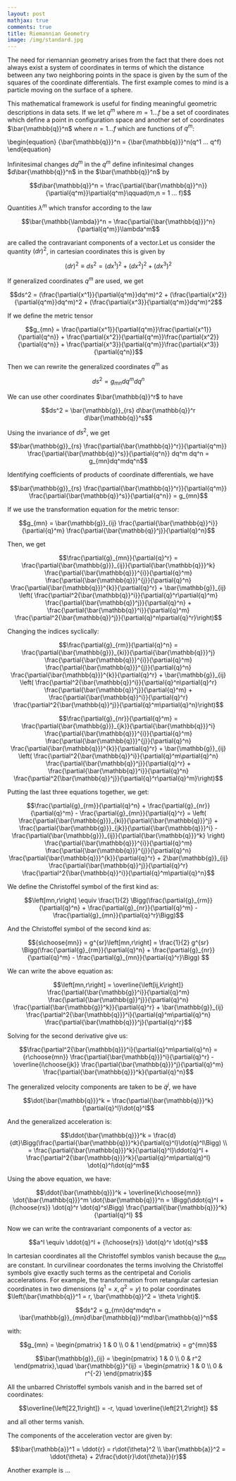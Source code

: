 ```yaml
---
layout: post
mathjax: true
comments: true
title: Riemannian Geometry
image: /img/standard.jpg
---
```


The need for riemannian geometry arises from the fact that there does not always exist a system of coordinates in 
terms of which the distance between any two neighboring points in the space is given by the sum of the squares of the 
coordinate differentials.  The first example comes to mind is a particle moving on the surface of a sphere. 

This mathematical framework is useful for finding meaningful geometric descriptions in data sets. 
If we let $q^m$ where $m=1 ... f$ be a set of coordinates which define a point in configuration space and another set of coordinates $\bar{\mathbb{q}}^n$ where $n=1 ... f$ which are functions of $q^m$:

\begin{equation}
{\bar{\mathbb{q}}}^n = {\bar{\mathbb{q}}}^n(q^1 ... q^f)
\end{equation}


Infinitesimal changes $dq^m$ in the $q^m$ define infinitesimal changes $d\bar{\mathbb{q}}^n$ in the $\bar{\mathbb{q}}^n$ by 

$$d\bar{\mathbb{q}}^n = \frac{\partial{\bar{\mathbb{q}}^n}}{\partial{q^m}}\partial{q^m}\qquad(m,n = 1 ... f)$$

Quantities $\lambda^m$ which transfor according to the law

$$\bar{\mathbb{\lambda}}^n = \frac{\partial{\bar{\mathbb{q}}}^n}{\partial{q^m}}\lambda^m$$

are called the contravariant components of a vector.Let us consider the quantity $(dr)^2$, in cartesian coordinates this is given by 

$$(dr)^2 \equiv ds^2 = (dx^1)^2 + (dx^2)^2 +(dx^3)^2$$

If generalized coordinates $q^m$ are used, we get

$$ds^2 = (\frac{\partial{x^1}}{\partial{q^m}}dq^m)^2 + (\frac{\partial{x^2}}{\partial{q^m}}dq^m)^2 + (\frac{\partial{x^3}}{\partial{q^m}}dq^m)^2$$

If we define the metric tensor 

$$g_{mn} = \frac{\partial{x^1}}{\partial{q^m}}\frac{\partial{x^1}}{\partial{q^n}} + \frac{\partial{x^2}}{\partial{q^m}}\frac{\partial{x^2}}{\partial{q^n}} + \frac{\partial{x^3}}{\partial{q^m}}\frac{\partial{x^3}}{\partial{q^n}}$$

Then we can rewrite the generalized coordinates $q^m$ as 

$$ds^2 = g_{mn}dq^m dq^n$$

We can use other coordinates $\bar{\mathbb{q}}^r$ to have

$$ds^2 = \bar{\mathbb{g}}_{rs} d\bar{\mathbb{q}}^r d\bar{\mathbb{q}}^s$$

Using the invariance of $ds^2$, we get

$$\bar{\mathbb{g}}_{rs} \frac{\partial{\bar{\mathbb{q}}^r}}{\partial{q^m}} \frac{\partial{\bar{\mathbb{q}}^s}}{\partial{q^n}} dq^m dq^n = g_{mn}dq^mdq^n$$

Identifying coefficients of products of coordinate differentials, we have

$$\bar{\mathbb{g}}_{rs} \frac{\partial{\bar{\mathbb{q}}^r}}{\partial{q^m}} \frac{\partial{\bar{\mathbb{q}}^s}}{\partial{q^n}} = g_{mn}$$

If we use the transformation equation for the metric tensor:

$$g_{mn} = \bar{\mathbb{g}}_{ij} \frac{\partial{\bar{\mathbb{q}}^i}}{\partial{q}^m} \frac{\partial{\bar{\mathbb{q}}^j}}{\partial{q}^n}$$

Then, we get

$$\frac{\partial{g}_{mn}}{\partial{q}^r} = \frac{\partial{\bar{\mathbb{g}}}_{ij}}{\partial{\bar{\mathbb{q}}}^k} \frac{\partial{\bar{\mathbb{q}}}^{i}}{\partial{q}^m} \frac{\partial{\bar{\mathbb{q}}}^{j}}{\partial{q}^n} \frac{\partial{\bar{\mathbb{q}}}^{k}}{\partial{q}^r} + \bar{\mathbb{g}}_{ij} \left( \frac{\partial^2{\bar{\mathbb{q}}^i}}{\partial{q}^r\partial{q}^m} \frac{\partial{\bar{\mathbb{q}}^j}}{\partial{q}^n} + \frac{\partial{\bar{\mathbb{q}}^i}}{\partial{q}^m} \frac{\partial^2{\bar{\mathbb{q}}^j}}{\partial{q}^n\partial{q}^r}\right)$$

Changing the indices syclically:

$$\frac{\partial{g}_{rm}}{\partial{q}^n} = \frac{\partial{\bar{\mathbb{g}}}_{ki}}{\partial{\bar{\mathbb{q}}}^j} \frac{\partial{\bar{\mathbb{q}}}^{i}}{\partial{q}^m} \frac{\partial{\bar{\mathbb{q}}}^{j}}{\partial{q}^n} \frac{\partial{\bar{\mathbb{q}}}^{k}}{\partial{q}^r} + \bar{\mathbb{g}}_{ij} \left( \frac{\partial^2{\bar{\mathbb{q}}^i}}{\partial{q}^n\partial{q}^r} \frac{\partial{\bar{\mathbb{q}}^j}}{\partial{q}^m} + \frac{\partial{\bar{\mathbb{q}}^i}}{\partial{q}^r} \frac{\partial^2{\bar{\mathbb{q}}^j}}{\partial{q}^m\partial{q}^n}\right)$$

$$\frac{\partial{g}_{nr}}{\partial{q}^m} = \frac{\partial{\bar{\mathbb{g}}}_{jk}}{\partial{\bar{\mathbb{q}}}^i} \frac{\partial{\bar{\mathbb{q}}}^{i}}{\partial{q}^m} \frac{\partial{\bar{\mathbb{q}}}^{j}}{\partial{q}^n} \frac{\partial{\bar{\mathbb{q}}}^{k}}{\partial{q}^r} + \bar{\mathbb{g}}_{ij} \left( \frac{\partial^2{\bar{\mathbb{q}}^i}}{\partial{q}^m\partial{q}^n} \frac{\partial{\bar{\mathbb{q}}^j}}{\partial{q}^r} + \frac{\partial{\bar{\mathbb{q}}^i}}{\partial{q}^n} \frac{\partial^2{\bar{\mathbb{q}}^j}}{\partial{q}^r\partial{q}^m}\right)$$

Putting the last three equations together, we get:

$$\frac{\partial{g}_{rm}}{\partial{q}^n} + \frac{\partial{g}_{nr}}{\partial{q}^m} - \frac{\partial{g}_{mn}}{\partial{q}^r} = \left( \frac{\partial{\bar{\mathbb{g}}}_{ki}}{\partial{\bar{\mathbb{q}}}^j} + \frac{\partial{\bar{\mathbb{g}}}_{jk}}{\partial{\bar{\mathbb{q}}}^i} - \frac{\partial{\bar{\mathbb{g}}}_{ij}}{\partial{\bar{\mathbb{q}}}^k} \right) \frac{\partial{\bar{\mathbb{q}}}^{i}}{\partial{q}^m} \frac{\partial{\bar{\mathbb{q}}}^{j}}{\partial{q}^n} \frac{\partial{\bar{\mathbb{q}}}^{k}}{\partial{q}^r} + 2\bar{\mathbb{g}}_{ij} \frac{\partial{\bar{\mathbb{q}}^j}}{\partial{q}^r} \frac{\partial^2{\bar{\mathbb{q}}^i}}{\partial{q}^m\partial{q}^n}$$

We define the Christoffel symbol of the first kind as:

$$\left[mn,r\right] \equiv \frac{1}{2} \Bigg(\frac{\partial{g}_{rm}}{\partial{q}^n} + \frac{\partial{g}_{nr}}{\partial{q}^m} - \frac{\partial{g}_{mn}}{\partial{q}^r}\Bigg)$$

And the Christoffel symbol of the second kind as:

$${s\choose{mn}} = g^{sr}\left[mn,r\right] = \frac{1}{2} g^{sr} \Bigg(\frac{\partial{g}_{rm}}{\partial{q}^n} + \frac{\partial{g}_{nr}}{\partial{q}^m} - \frac{\partial{g}_{mn}}{\partial{q}^r}\Bigg) $$

We can write the above equation as:

$$\left[mn,r\right] = \overline{\left[ij,k\right]} \frac{\partial{\bar{\mathbb{g}}^i}}{\partial{q}^m} \frac{\partial{\bar{\mathbb{g}}^j}}{\partial{q}^n} \frac{\partial{\bar{\mathbb{g}}^k}}{\partial{q}^r} + \bar{\mathbb{g}}_{ij} \frac{\partial^2{\bar{\mathbb{q}}}^i}{\partial{q}^m\partial{q}^n} \frac{\partial{\bar{\mathbb{q}}}^j}{\partial{q}^r}$$

Solving for the second derivative give us:

$$\frac{\partial^2{\bar{\mathbb{q}}}^i}{\partial{q}^m\partial{q}^n} = {r\choose{mn}} \frac{\partial{\bar{\mathbb{q}}}^i}{\partial{q}^r} - \overline{i\choose{jk}} \frac{\partial{\bar{\mathbb{q}}}^j}{\partial{q}^m} \frac{\partial{\bar{\mathbb{q}}}^k}{\partial{q}^n}$$

The generalized velocity components are taken to be $\dot{q}^j$, we have

$$\dot{\bar{\mathbb{q}}}^k = \frac{\partial{\bar{\mathbb{q}}}^k}{\partial{q}^l}\dot{q}^l$$

And the generalized acceleration is:

$$\ddot{\bar{\mathbb{q}}}^k = \frac{d}{dt}\Bigg(\frac{\partial{\bar{\mathbb{q}}}^k}{\partial{q}^l}\dot{q}^l\Bigg) \\ = \frac{\partial{\bar{\mathbb{q}}}^k}{\partial{q}^l}\ddot{q}^l + \frac{\partial^2{\bar{\mathbb{q}}}^k}{\partial{q}^m\partial{q}^l} \dot{q}^l\dot{q}^m$$

Using the above equation, we have:

$$\ddot{\bar{\mathbb{q}}}^k + \overline{k\choose{mn}} \dot{\bar{\mathbb{q}}}^m \dot{\bar{\mathbb{q}}}^n = \Bigg(\ddot{q}^l + {l\choose{rs}} \dot{q}^r \dot{q}^s\Bigg) \frac{\partial{\bar{\mathbb{q}}}^k}{\partial{q}^l} $$

Now we can write the contravariant components of a vector as:

$$a^l \equiv \ddot{q}^l + {l\choose{rs}} \dot{q}^r \dot{q}^s$$

In cartesian coordinates all the Christoffel symblos vanish because the $g_{mn}$ are constant. In curvilinear coordonates the terms involving the Christoffel symbols give exactly such terms as the centripetal and Coriolis accelerations.  For example, the transformation  from retangular cartesian coordinates in two dimensions $\left(q^1 = x, q^2 = y\right)$ to polar coordinates $\left(\bar{\mathbb{q}}^1 = r, \bar{\mathbb{q}}^2 = \theta \right)$.

$$ds^2 = g_{mn}dq^mdq^n = \bar{\mathbb{g}}_{mn}d\bar{\mathbb{q}}^md\bar{\mathbb{q}}^n$$

with:

$$g_{mn} = \begin{pmatrix}
1 & 0 \\
0 & 1 
\end{pmatrix} = g^{mn}$$

$$\bar{\mathbb{g}}_{ij} = \begin{pmatrix}
1 & 0 \\
0 & r^2 
\end{pmatrix},\quad \bar{\mathbb{g}}^{ij} = \begin{pmatrix}
1 & 0 \\
0 & r^{-2} 
\end{pmatrix}$$

All the unbarred Christoffel symbols vanish and in the barred set of coordinates:

$$\overline{\left[22,1\right]} = -r, \quad \overline{\left[21,2\right]} $$

and all other terms vanish.

The components of the acceleration vector are given by:

$$\bar{\mathbb{a}}^1 = \ddot{r} = r\dot{\theta}^2 \\ \bar{\mathbb{a}}^2 = \ddot{\theta} + 2\frac{\dot{r}\dot{\theta}}{r}$$

Another example is ...

















